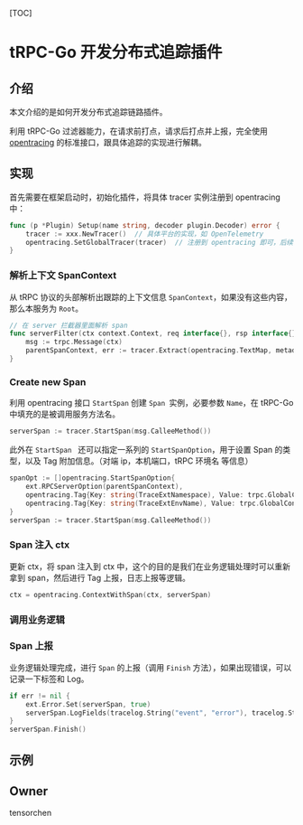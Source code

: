 [TOC]

# tRPC-Go 开发分布式追踪插件

## 介绍

本文介绍的是如何开发分布式追踪链路插件。

利用 tRPC-Go 过滤器能力，在请求前打点，请求后打点并上报，完全使用 [opentracing](https://github.com/opentracing/opentracing-go) 的标准接口，跟具体追踪的实现进行解耦。

## 实现

首先需要在框架启动时，初始化插件，将具体 tracer 实例注册到 opentracing 中：

```go
func (p *Plugin) Setup(name string, decoder plugin.Decoder) error {
    tracer := xxx.NewTracer()  // 具体平台的实现，如 OpenTelemetry
    opentracing.SetGlobalTracer(tracer)  // 注册到 opentracing 即可，后续操作直接使用 opentracing 的接口
}
```

### 解析上下文 SpanContext

从 tRPC 协议的头部解析出跟踪的上下文信息 `SpanContext`，如果没有这些内容，那么本服务为 `Root`。

```go
// 在 server 拦截器里面解析 span
func serverFilter(ctx context.Context, req interface{}, rsp interface{}) error {
    msg := trpc.Message(ctx) 
    parentSpanContext, err := tracer.Extract(opentracing.TextMap, metadataTextMap(md)) // err != nil 说明是 root
}
```

### Create new Span

利用 opentracing 接口 `StartSpan` 创建 `Span `实例，必要参数 `Name`，在 tRPC-Go 中填充的是被调用服务方法名。

```go
serverSpan := tracer.StartSpan(msg.CalleeMethod())
```

此外在 `StartSpan ` 还可以指定一系列的 `StartSpanOption`，用于设置 Span 的类型，以及 Tag 附加信息。（对端 ip，本机端口，tRPC 环境名 等信息）

```go
spanOpt := []opentracing.StartSpanOption{ 
    ext.RPCServerOption(parentSpanContext), 
    opentracing.Tag{Key: string(TraceExtNamespace), Value: trpc.GlobalConfig().Global.Namespace}, 
    opentracing.Tag{Key: string(TraceExtEnvName), Value: trpc.GlobalConfig().Global.EnvName}, 
} 
serverSpan := tracer.StartSpan(msg.CalleeMethod())
```

### Span 注入 ctx

更新 ctx，将 span 注入到 ctx 中，这个的目的是我们在业务逻辑处理时可以重新拿到 span，然后进行 Tag 上报，日志上报等逻辑。

```go
ctx = opentracing.ContextWithSpan(ctx, serverSpan)
```

### 调用业务逻辑

### Span 上报

业务逻辑处理完成，进行 `Span` 的上报（调用 `Finish` 方法），如果出现错误，可以记录一下标签和 Log。

```go
if err != nil { 
    ext.Error.Set(serverSpan, true) 
    serverSpan.LogFields(tracelog.String("event", "error"), tracelog.String("message", err.Error())) 
} 
serverSpan.Finish()
```

## 示例

## Owner

tensorchen
